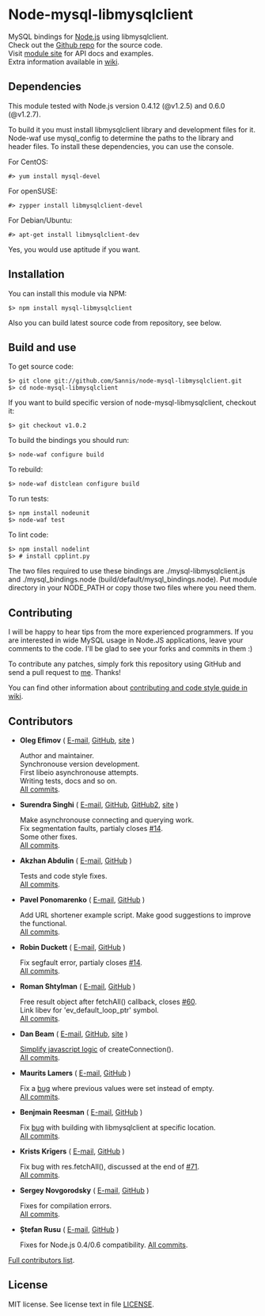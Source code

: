Node-mysql-libmysqlclient
=========================

MySQL bindings for [Node.js] using libmysqlclient.  
Check out the [Github repo] for the source code.  
Visit [module site] for API docs and examples.  
Extra information available in [wiki].

[Node.js]: http://nodejs.org/
[Github repo]: https://github.com/Sannis/node-mysql-libmysqlclient
[module site]: http://sannis.github.com/node-mysql-libmysqlclient
[wiki]: https://github.com/Sannis/node-mysql-libmysqlclient/wiki


Dependencies
------------

This module tested with Node.js version 0.4.12 (@v1.2.5) and 0.6.0 (@v1.2.7).

To build it you must install libmysqlclient library and development files for it.
Node-waf use mysql_config to determine the paths to the library and header files.
To install these dependencies, you can use the console.

For CentOS:

    #> yum install mysql-devel

For openSUSE:

    #> zypper install libmysqlclient-devel

For Debian/Ubuntu:

    #> apt-get install libmysqlclient-dev

Yes, you would use aptitude if you want.


Installation
------------

You can install this module via NPM:

    $> npm install mysql-libmysqlclient

Also you can build latest source code from repository, see below.


Build and use
-------------

To get source code:

    $> git clone git://github.com/Sannis/node-mysql-libmysqlclient.git
    $> cd node-mysql-libmysqlclient

If you want to build specific version of node-mysql-libmysqlclient, checkout it:

    $> git checkout v1.0.2

To build the bindings you should run:

    $> node-waf configure build

To rebuild:

    $> node-waf distclean configure build

To run tests:

    $> npm install nodeunit
    $> node-waf test

To lint code:

    $> npm install nodelint
    $> # install cpplint.py

The two files required to use these bindings are ./mysql-libmysqlclient.js and
./mysql\_bindings.node (build/default/mysql\_bindings.node).
Put module directory in your NODE_PATH or copy those two files where you need them.


Contributing
------------

I will be happy to hear tips from the more experienced programmers.
If you are interested in wide MySQL usage in Node.JS applications,
leave your comments to the code.
I'll be glad to see your forks and commits in them :)

To contribute any patches, simply fork this repository using GitHub
and send a pull request to [me](https://github.com/Sannis). Thanks!

You can find other information about [contributing and code style guide in wiki](https://github.com/Sannis/node-mysql-libmysqlclient/wiki/contributing).


Contributors
------------

* **Oleg Efimov** ( [E-mail](mailto:efimovov@gmail.com), [GitHub](https://github.com/Sannis), [site](http://sannis.ru) \)

  Author and maintainer.  
  Synchronouse version development.  
  First libeio asynchronouse attempts.  
  Writing tests, docs and so on.  
  [All commits](https://github.com/Sannis/node-mysql-libmysqlclient/commits/master?author=Sannis).


* **Surendra Singhi** ( [E-mail](mailto:ssinghi@kreeti.com), [GitHub](https://github.com/ssinghi), [GitHub2](https://github.com/kreetitech), [site](http://ssinghi.kreeti.com) \)

  Make asynchronouse connecting and querying work.  
  Fix segmentation faults, partialy closes [#14](https://github.com/Sannis/node-mysql-libmysqlclient/issues/14/find).  
  Some other fixes.  
  [All commits](https://github.com/Sannis/node-mysql-libmysqlclient/commits/master?author=ssinghi).


* **Akzhan Abdulin** ( [E-mail](mailto:akzhan.abdulin@gmail.com), [GitHub](https://github.com/akzhan) \)

  Tests and code style fixes.  
  [All commits](https://github.com/Sannis/node-mysql-libmysqlclient/commits/master?author=akzhan).


* **Pavel Ponomarenko** ( [E-mail](mailto:shocksilien@gmail.com), [GitHub](https://github.com/theshock) \)

  Add URL shortener example script. Make good suggestions to improve the functional.  
  [All commits](https://github.com/Sannis/node-mysql-libmysqlclient/commits/master?author=theshock).


* **Robin Duckett** ( [E-mail](mailto:robin.duckett@gmail.com), [GitHub](https://github.com/robinduckett) \)

  Fix segfault error, partialy closes [#14](https://github.com/Sannis/node-mysql-libmysqlclient/issues/14/find).  
  [All commits](https://github.com/Sannis/node-mysql-libmysqlclient/commits/master?author=robinduckett).


* **Roman Shtylman** ( [E-mail](mailto:shtylman@gmail.com), [GitHub](https://github.com/shtylman) \)

  Free result object after fetchAll() callback, closes [#60](https://github.com/Sannis/node-mysql-libmysqlclient/issues/60/find).  
  Link libev for 'ev_default_loop_ptr' symbol.  
  [All commits](https://github.com/Sannis/node-mysql-libmysqlclient/commits/master?author=shtylman).


* **Dan Beam** ( [E-mail](mailto:dan@danbeam.org), [GitHub](https://github.com/danbeam), [site](http://danbeam.org) \)

  [Simplify javascript logic](https://github.com/Sannis/node-mysql-libmysqlclient/commit/97040c3e7a5d4673ca6f340d8a9bc69da8e398d8) of createConnection().  
  [All commits](https://github.com/Sannis/node-mysql-libmysqlclient/commits/master?author=danbeam).


* **Maurits Lamers** ( [E-mail](mailto:maurits@weidestraat.nl), [GitHub](https://github.com/mauritslamers) \)

  Fix a [bug](https://github.com/Sannis/node-mysql-libmysqlclient/commit/c4071181404362b60b9d3a3aed9784b25459fffa) where previous values were set instead of empty.  
  [All commits](https://github.com/Sannis/node-mysql-libmysqlclient/commits/master?author=mauritslamers).


* **Benjmain Reesman** ( [E-mail](mailto:ben.reesman@gmail.com), [GitHub](https://github.com/benreesman) \)

  Fix [bug](https://github.com/Sannis/node-mysql-libmysqlclient/issues/50/find) with building with libmysqlclient at specific location.  
  [All commits](https://github.com/Sannis/node-mysql-libmysqlclient/commits/master?author=benreesman).


* **Krists Krīgers** ( [E-mail](mailto:kristsk@cdi.lv), [GitHub](https://github.com/kristsk) \)

  Fix bug with res.fetchAll(), discussed at the end of [#71](https://github.com/Sannis/node-mysql-libmysqlclient/issues/71/find).  
  [All commits](https://github.com/Sannis/node-mysql-libmysqlclient/commits/master?author=kristsk).


* **Sergey Novgorodsky** ( [E-mail](mailto:svnovgorodsky@hotmail.com), [GitHub](https://github.com/snovgorodsky) \)

  Fixes for compilation errors.  
  [All commits](https://github.com/Sannis/node-mysql-libmysqlclient/commits/master?author=snovgorodsky).


* **Ștefan Rusu** ( [E-mail](mailto:saltwaterc@gmail.com), [GitHub](https://github.com/SaltwaterC) \)

  Fixes for Node.js 0.4/0.6 compatibility.
  [All commits](https://github.com/Sannis/node-mysql-libmysqlclient/commits/master?author=SaltwaterC).


[Full contributors list](https://github.com/Sannis/node-mysql-libmysqlclient/contributors).


License
-------

MIT license. See license text in file [LICENSE](https://github.com/Sannis/node-mysql-libmysqlclient/blob/master/LICENSE).

